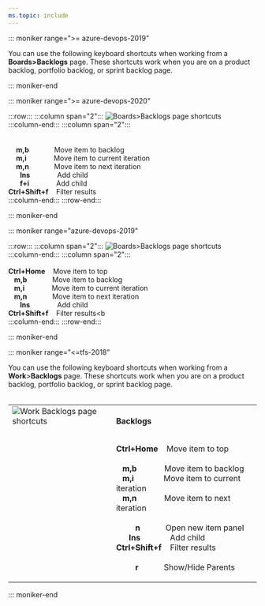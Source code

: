 ```yaml
---
ms.topic: include
---
```



<a id="work-backlog-shortcuts"></a>

::: moniker range=">= azure-devops-2019"

You can use the following keyboard shortcuts when working from a **Boards>Backlogs** page. These shortcuts work when you are on a product backlog, portfolio backlog, or sprint backlog page.  

::: moniker-end

::: moniker range=">= azure-devops-2020"

:::row:::
   :::column span="2":::
      ![Boards>Backlogs page shortcuts](/azure/devops/media/keyboard-shortcuts/work-backlogs-shortcuts-cloud.png)  
   :::column-end:::
   :::column span="2":::
      <br/><br/>      
      &nbsp;&nbsp;&nbsp;&nbsp;**m,b**&nbsp;&nbsp;&nbsp;&nbsp;&nbsp;&nbsp;&nbsp;&nbsp;&nbsp;&nbsp;&nbsp;&nbsp;&nbsp;Move item to backlog  
      &nbsp;&nbsp;&nbsp;&nbsp;**m,i**&nbsp;&nbsp;&nbsp;&nbsp;&nbsp;&nbsp;&nbsp;&nbsp;&nbsp;&nbsp;&nbsp;&nbsp;&nbsp;&nbsp;Move item to current iteration  
      &nbsp;&nbsp;&nbsp;&nbsp;**m,n**&nbsp;&nbsp;&nbsp;&nbsp;&nbsp;&nbsp;&nbsp;&nbsp;&nbsp;&nbsp;&nbsp;&nbsp;&nbsp;Move item to next iteration  
      &nbsp;&nbsp;&nbsp;&nbsp;&nbsp;&nbsp;**Ins**&nbsp;&nbsp;&nbsp;&nbsp;&nbsp;&nbsp;&nbsp;&nbsp;&nbsp;&nbsp;&nbsp;&nbsp;&nbsp;&nbsp;Add child  
      &nbsp;&nbsp;&nbsp;&nbsp;&nbsp;&nbsp;**f+i**&nbsp;&nbsp;&nbsp;&nbsp;&nbsp;&nbsp;&nbsp;&nbsp;&nbsp;&nbsp;&nbsp;&nbsp;&nbsp;&nbsp;Add child  
      **Ctrl+Shift+f**&nbsp;&nbsp;&nbsp;&nbsp;Filter results    
   :::column-end:::
:::row-end:::

::: moniker-end


::: moniker range="azure-devops-2019"

:::row:::
   :::column span="2":::
      ![Boards>Backlogs page shortcuts](/azure/devops/media/keyboard-shortcuts/work-backlogs-shortcuts-S136.png)  
   :::column-end:::
   :::column span="2":::
      <br/><br/>
      **Ctrl+Home**&nbsp;&nbsp;&nbsp;&nbsp;Move item to top  
      &nbsp;&nbsp;&nbsp;**m,b**&nbsp;&nbsp;&nbsp;&nbsp;&nbsp;&nbsp;&nbsp;&nbsp;&nbsp;&nbsp;&nbsp;&nbsp;&nbsp;Move item to backlog  
      &nbsp;&nbsp;&nbsp;**m,i**&nbsp;&nbsp;&nbsp;&nbsp;&nbsp;&nbsp;&nbsp;&nbsp;&nbsp;&nbsp;&nbsp;&nbsp;&nbsp;&nbsp;Move item to current iteration  
      &nbsp;&nbsp;&nbsp;**m,n**&nbsp;&nbsp;&nbsp;&nbsp;&nbsp;&nbsp;&nbsp;&nbsp;&nbsp;&nbsp;&nbsp;&nbsp;&nbsp;Move item to next iteration  
      &nbsp;&nbsp;&nbsp;&nbsp;&nbsp;&nbsp;**Ins**&nbsp;&nbsp;&nbsp;&nbsp;&nbsp;&nbsp;&nbsp;&nbsp;&nbsp;&nbsp;&nbsp;&nbsp;&nbsp;&nbsp;Add child  
      **Ctrl+Shift+f**&nbsp;&nbsp;&nbsp;&nbsp;Filter results<b   
   :::column-end:::
:::row-end:::

::: moniker-end

::: moniker range="<=tfs-2018"

You can use the following keyboard shortcuts when working from a **Work**>**Backlogs** page. These shortcuts work when you are on a product backlog, portfolio backlog, or sprint backlog page.    
<br/>
<table width="70%">
<tbody valign="top">
<tr>
<td>
<img src="/azure/devops/media/keyboard-shortcuts/work-backlogs-shortcuts-S136.png" alt="Work Backlogs page shortcuts"/>
</td>
<td>
<br/><strong>Backlogs</strong><br/><br/>

**Ctrl+Home**&nbsp;&nbsp;&nbsp;&nbsp;Move item to top<br/>
<br/>
&nbsp;&nbsp;&nbsp;**m,b**&nbsp;&nbsp;&nbsp;&nbsp;&nbsp;&nbsp;&nbsp;&nbsp;&nbsp;&nbsp;&nbsp;&nbsp;&nbsp;Move item to backlog<br/>
&nbsp;&nbsp;&nbsp;**m,i**&nbsp;&nbsp;&nbsp;&nbsp;&nbsp;&nbsp;&nbsp;&nbsp;&nbsp;&nbsp;&nbsp;&nbsp;&nbsp;&nbsp;Move item to current iteration<br/>
&nbsp;&nbsp;&nbsp;**m,n**&nbsp;&nbsp;&nbsp;&nbsp;&nbsp;&nbsp;&nbsp;&nbsp;&nbsp;&nbsp;&nbsp;&nbsp;&nbsp;Move item to next iteration<br/>
<br/>
&nbsp;&nbsp;&nbsp;&nbsp;&nbsp;&nbsp;&nbsp;&nbsp;&nbsp;**n**&nbsp;&nbsp;&nbsp;&nbsp;&nbsp;&nbsp;&nbsp;&nbsp;&nbsp;&nbsp;&nbsp;&nbsp;Open new item panel<br/>
&nbsp;&nbsp;&nbsp;&nbsp;&nbsp;&nbsp;**Ins**&nbsp;&nbsp;&nbsp;&nbsp;&nbsp;&nbsp;&nbsp;&nbsp;&nbsp;&nbsp;&nbsp;&nbsp;&nbsp;&nbsp;Add child<br/>
**Ctrl+Shift+f**&nbsp;&nbsp;&nbsp;&nbsp;Filter results<br/>  
&nbsp;&nbsp;&nbsp;&nbsp;&nbsp;&nbsp;&nbsp;&nbsp;&nbsp;**r**&nbsp;&nbsp;&nbsp;&nbsp;&nbsp;&nbsp;&nbsp;&nbsp;&nbsp;&nbsp;&nbsp;&nbsp;Show/Hide Parents  <br/>
</td>
</tr>
</tbody>
</table>

::: moniker-end